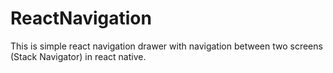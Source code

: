# ReactNavigation
This is simple react navigation drawer with navigation between two screens (Stack Navigator) in react native.
